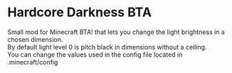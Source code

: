 # Hardcore Darkness BTA
Small mod for Minecraft BTA! that lets you change the light brightness in a chosen dimension.\
By default light level 0 is pitch black in dimensions without a ceiling. \
You can change the values used in the config file located in .minecraft/config

